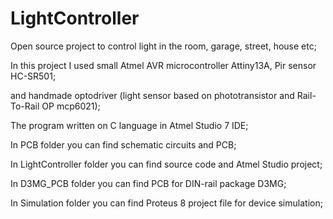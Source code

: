 # LightController
Open source project to control light in the room, garage, street, house etc;

In this project I used small Atmel AVR microcontroller Attiny13A, Pir sensor HC-SR501;

and handmade optodriver (light sensor based on phototransistor and Rail-To-Rail OP mcp6021);

The program written on C language in Atmel Studio 7 IDE;

In PCB folder you can find schematic circuits and PCB;

In LightController folder you can find source code and Atmel Studio project;

In D3MG_PCB folder you can find PCB for DIN-rail package D3MG;

In Simulation folder you can find Proteus 8 project file for device simulation;
